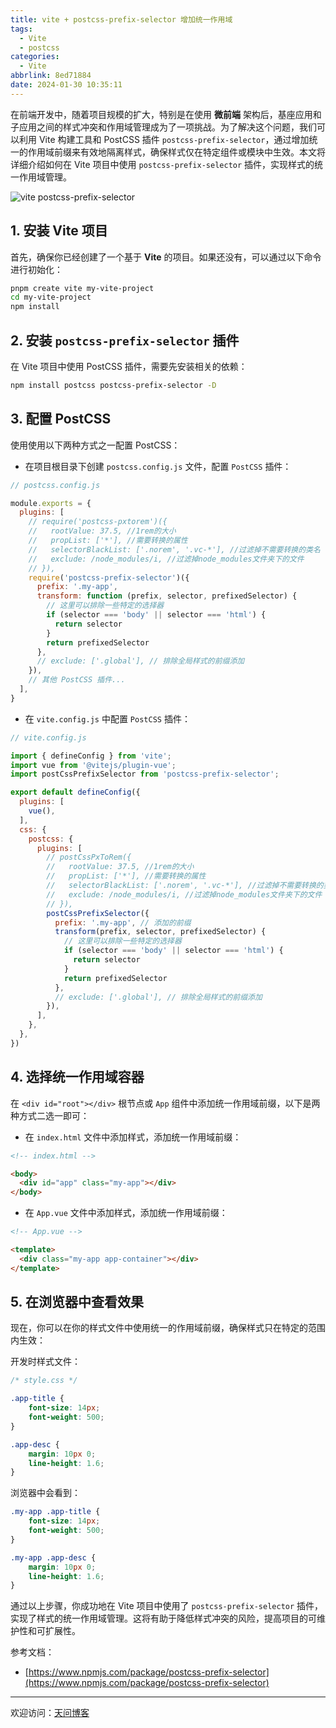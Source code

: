 ```yaml
---
title: vite + postcss-prefix-selector 增加统一作用域
tags:
  - Vite
  - postcss
categories:
  - Vite
abbrlink: 8ed71884
date: 2024-01-30 10:35:11
---
```


在前端开发中，随着项目规模的扩大，特别是在使用 **微前端** 架构后，基座应用和子应用之间的样式冲突和作用域管理成为了一项挑战。为了解决这个问题，我们可以利用 Vite 构建工具和 PostCSS 插件 `postcss-prefix-selector`，通过增加统一的作用域前缀来有效地隔离样式，确保样式仅在特定组件或模块中生效。本文将详细介绍如何在 Vite 项目中使用 `postcss-prefix-selector` 插件，实现样式的统一作用域管理。

![vite postcss-prefix-selector](https://tiven.cn/static/img/vite-04-omLE_vlH.jpg)

<!-- more -->

## 1. 安装 Vite 项目

首先，确保你已经创建了一个基于 **Vite** 的项目。如果还没有，可以通过以下命令进行初始化：

```bash
pnpm create vite my-vite-project
cd my-vite-project
npm install
```

## 2. 安装 `postcss-prefix-selector` 插件

在 Vite 项目中使用 PostCSS 插件，需要先安装相关的依赖：

```bash
npm install postcss postcss-prefix-selector -D
```

## 3. 配置 PostCSS

使用使用以下两种方式之一配置 PostCSS：

* 在项目根目录下创建 `postcss.config.js` 文件，配置 `PostCSS` 插件：

```javascript
// postcss.config.js

module.exports = {
  plugins: [
    // require('postcss-pxtorem')({
    //   rootValue: 37.5, //1rem的大小
    //   propList: ['*'], //需要转换的属性
    //   selectorBlackList: ['.norem', '.vc-*'], //过滤掉不需要转换的类名
    //   exclude: /node_modules/i, //过滤掉node_modules文件夹下的文件
    // }),
    require('postcss-prefix-selector')({
      prefix: '.my-app',
      transform: function (prefix, selector, prefixedSelector) {
        // 这里可以排除一些特定的选择器
        if (selector === 'body' || selector === 'html') {
          return selector
        }
        return prefixedSelector
      },
      // exclude: ['.global'], // 排除全局样式的前缀添加
    }),
    // 其他 PostCSS 插件...
  ],
}
```

* 在 `vite.config.js` 中配置 `PostCSS` 插件：

```javascript
// vite.config.js

import { defineConfig } from 'vite';
import vue from '@vitejs/plugin-vue';
import postCssPrefixSelector from 'postcss-prefix-selector';

export default defineConfig({
  plugins: [
    vue(),
  ],
  css: {
    postcss: {
      plugins: [
        // postCssPxToRem({
        //   rootValue: 37.5, //1rem的大小
        //   propList: ['*'], //需要转换的属性
        //   selectorBlackList: ['.norem', '.vc-*'], //过滤掉不需要转换的类名
        //   exclude: /node_modules/i, //过滤掉node_modules文件夹下的文件
        // }),
        postCssPrefixSelector({
          prefix: '.my-app', // 添加的前缀
          transform(prefix, selector, prefixedSelector) {
            // 这里可以排除一些特定的选择器
            if (selector === 'body' || selector === 'html') {
              return selector
            }
            return prefixedSelector
          },
          // exclude: ['.global'], // 排除全局样式的前缀添加
        }),
      ],
    },
  },
})
```

## 4. 选择统一作用域容器

在 `<div id="root"></div>` 根节点或 `App` 组件中添加统一作用域前缀，以下是两种方式二选一即可：

* 在 `index.html` 文件中添加样式，添加统一作用域前缀：

```html 
<!-- index.html -->

<body>
  <div id="app" class="my-app"></div>
</body>
```

* 在 `App.vue` 文件中添加样式，添加统一作用域前缀：

```html
<!-- App.vue -->

<template>
  <div class="my-app app-container"></div>
</template>
```

## 5. 在浏览器中查看效果

现在，你可以在你的样式文件中使用统一的作用域前缀，确保样式只在特定的范围内生效：

开发时样式文件：

```css
/* style.css */

.app-title {
    font-size: 14px;
    font-weight: 500;
}

.app-desc {
    margin: 10px 0;
    line-height: 1.6;
}
```

浏览器中会看到：

```css
.my-app .app-title {
    font-size: 14px;
    font-weight: 500;
}

.my-app .app-desc {
    margin: 10px 0;
    line-height: 1.6;
}
```

通过以上步骤，你成功地在 Vite 项目中使用了 `postcss-prefix-selector` 插件，实现了样式的统一作用域管理。这将有助于降低样式冲突的风险，提高项目的可维护性和可扩展性。

参考文档：

- [https://www.npmjs.com/package/postcss-prefix-selector](https://www.npmjs.com/package/postcss-prefix-selector)

---

欢迎访问：[天问博客](https://tiven.cn/p/8ed71884/ "天问博客-专注于大前端技术")

